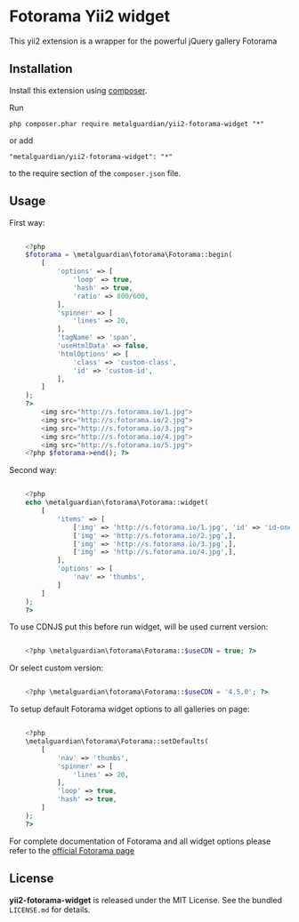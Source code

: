 Fotorama Yii2 widget
====================
This yii2 extension is a wrapper for the powerful jQuery gallery Fotorama

Installation
------------

Install this extension using [composer](http://getcomposer.org/download/).

Run

```
php composer.phar require metalguardian/yii2-fotorama-widget "*"
```

or add

```
"metalguardian/yii2-fotorama-widget": "*"
```

to the require section of the `composer.json` file.


Usage
-----

First way:

```php

    <?php 
    $fotorama = \metalguardian\fotorama\Fotorama::begin(
        [
            'options' => [
                'loop' => true,
                'hash' => true,
                'ratio' => 800/600,
            ],
            'spinner' => [
                'lines' => 20,
            ],
            'tagName' => 'span',
            'useHtmlData' => false,
            'htmlOptions' => [
                'class' => 'custom-class',
                'id' => 'custom-id',
            ],
        ]
    ); 
    ?>
        <img src="http://s.fotorama.io/1.jpg">    
        <img src="http://s.fotorama.io/2.jpg">
        <img src="http://s.fotorama.io/3.jpg">
        <img src="http://s.fotorama.io/4.jpg">
        <img src="http://s.fotorama.io/5.jpg">
    <?php $fotorama->end(); ?>

```

Second way:

```php

    <?php 
    echo \metalguardian\fotorama\Fotorama::widget(
        [
            'items' => [
                ['img' => 'http://s.fotorama.io/1.jpg', 'id' => 'id-one',],
                ['img' => 'http://s.fotorama.io/2.jpg',],
                ['img' => 'http://s.fotorama.io/3.jpg',],
                ['img' => 'http://s.fotorama.io/4.jpg',],
            ],
            'options' => [
                'nav' => 'thumbs',
            ]
        ]
    ); 
    ?>

```

To use CDNJS put this before run widget, will be used current version:

```php

    <?php \metalguardian\fotorama\Fotorama::$useCDN = true; ?>

```

Or select custom version:

```php

    <?php \metalguardian\fotorama\Fotorama::$useCDN = '4.5.0'; ?>

```

To setup default Fotorama widget options to all galleries on page:

```php

    <?php 
    \metalguardian\fotorama\Fotorama::setDefaults(
        [
            'nav' => 'thumbs',
            'spinner' => [
                'lines' => 20,
            ],
            'loop' => true,
            'hash' => true,
        ]
    );
    ?>

```

For complete documentation of Fotorama and all widget options please refer to the [official Fotorama page](http://fotorama.io/)

License
-------

**yii2-fotorama-widget** is released under the MIT License. See the bundled `LICENSE.md` for details.

